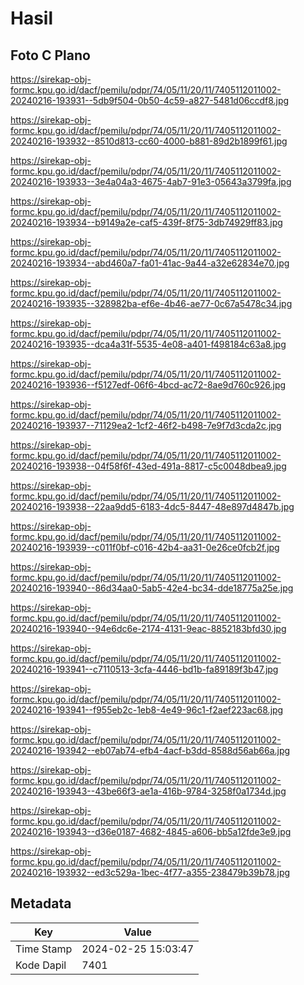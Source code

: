 # Hasil

## Foto C Plano

https://sirekap-obj-formc.kpu.go.id/dacf/pemilu/pdpr/74/05/11/20/11/7405112011002-20240216-193931--5db9f504-0b50-4c59-a827-5481d06ccdf8.jpg

https://sirekap-obj-formc.kpu.go.id/dacf/pemilu/pdpr/74/05/11/20/11/7405112011002-20240216-193932--8510d813-cc60-4000-b881-89d2b1899f61.jpg

https://sirekap-obj-formc.kpu.go.id/dacf/pemilu/pdpr/74/05/11/20/11/7405112011002-20240216-193933--3e4a04a3-4675-4ab7-91e3-05643a3799fa.jpg

https://sirekap-obj-formc.kpu.go.id/dacf/pemilu/pdpr/74/05/11/20/11/7405112011002-20240216-193934--b9149a2e-caf5-439f-8f75-3db74929ff83.jpg

https://sirekap-obj-formc.kpu.go.id/dacf/pemilu/pdpr/74/05/11/20/11/7405112011002-20240216-193934--abd460a7-fa01-41ac-9a44-a32e62834e70.jpg

https://sirekap-obj-formc.kpu.go.id/dacf/pemilu/pdpr/74/05/11/20/11/7405112011002-20240216-193935--328982ba-ef6e-4b46-ae77-0c67a5478c34.jpg

https://sirekap-obj-formc.kpu.go.id/dacf/pemilu/pdpr/74/05/11/20/11/7405112011002-20240216-193935--dca4a31f-5535-4e08-a401-f498184c63a8.jpg

https://sirekap-obj-formc.kpu.go.id/dacf/pemilu/pdpr/74/05/11/20/11/7405112011002-20240216-193936--f5127edf-06f6-4bcd-ac72-8ae9d760c926.jpg

https://sirekap-obj-formc.kpu.go.id/dacf/pemilu/pdpr/74/05/11/20/11/7405112011002-20240216-193937--71129ea2-1cf2-46f2-b498-7e9f7d3cda2c.jpg

https://sirekap-obj-formc.kpu.go.id/dacf/pemilu/pdpr/74/05/11/20/11/7405112011002-20240216-193938--04f58f6f-43ed-491a-8817-c5c0048dbea9.jpg

https://sirekap-obj-formc.kpu.go.id/dacf/pemilu/pdpr/74/05/11/20/11/7405112011002-20240216-193938--22aa9dd5-6183-4dc5-8447-48e897d4847b.jpg

https://sirekap-obj-formc.kpu.go.id/dacf/pemilu/pdpr/74/05/11/20/11/7405112011002-20240216-193939--c011f0bf-c016-42b4-aa31-0e26ce0fcb2f.jpg

https://sirekap-obj-formc.kpu.go.id/dacf/pemilu/pdpr/74/05/11/20/11/7405112011002-20240216-193940--86d34aa0-5ab5-42e4-bc34-dde18775a25e.jpg

https://sirekap-obj-formc.kpu.go.id/dacf/pemilu/pdpr/74/05/11/20/11/7405112011002-20240216-193940--94e6dc6e-2174-4131-9eac-8852183bfd30.jpg

https://sirekap-obj-formc.kpu.go.id/dacf/pemilu/pdpr/74/05/11/20/11/7405112011002-20240216-193941--c7110513-3cfa-4446-bd1b-fa89189f3b47.jpg

https://sirekap-obj-formc.kpu.go.id/dacf/pemilu/pdpr/74/05/11/20/11/7405112011002-20240216-193941--f955eb2c-1eb8-4e49-96c1-f2aef223ac68.jpg

https://sirekap-obj-formc.kpu.go.id/dacf/pemilu/pdpr/74/05/11/20/11/7405112011002-20240216-193942--eb07ab74-efb4-4acf-b3dd-8588d56ab66a.jpg

https://sirekap-obj-formc.kpu.go.id/dacf/pemilu/pdpr/74/05/11/20/11/7405112011002-20240216-193943--43be66f3-ae1a-416b-9784-3258f0a1734d.jpg

https://sirekap-obj-formc.kpu.go.id/dacf/pemilu/pdpr/74/05/11/20/11/7405112011002-20240216-193943--d36e0187-4682-4845-a606-bb5a12fde3e9.jpg

https://sirekap-obj-formc.kpu.go.id/dacf/pemilu/pdpr/74/05/11/20/11/7405112011002-20240216-193932--ed3c529a-1bec-4f77-a355-238479b39b78.jpg


## Metadata

| Key        | Value               |
| ---------- | ------------------- |
| Time Stamp | 2024-02-25 15:03:47 |
| Kode Dapil | 7401                |



